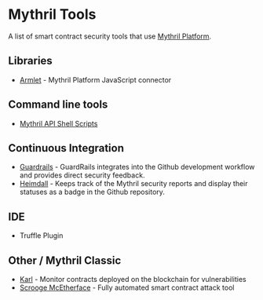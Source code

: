 # Mythril Tools

A list of smart contract security tools that use [Mythril Platform](https://mythril.ai).

## Libraries

- [Armlet](https://github.com/ConsenSys/armlet) - Mythril Platform JavaScript connector

## Command line tools

- [Mythril API Shell Scripts](https://github.com/rocky/mythril-api-curl/)

## Continuous Integration

- [Guardrails](https://www.guardrails.io) - GuardRails integrates into the Github development workflow and provides direct security feedback.
- [Heimdall](https://heimdall.maddevs.io) - Keeps track of the Mythril security reports and display their statuses as a badge in the Github repository.

## IDE

- Truffle Plugin

## Other / Mythril Classic

- [Karl](https://github.com/cleanunicorn/karl) - Monitor contracts deployed on the blockchain for vulnerabilities
- [Scrooge McEtherface](https://github.com/b-mueller/scrooge-mcetherface/blob/master/README.md) - Fully automated smart contract attack tool


